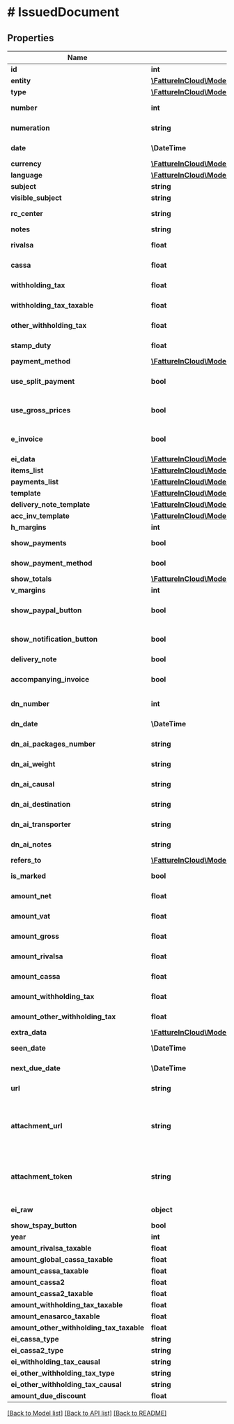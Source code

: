 # # IssuedDocument

## Properties

Name | Type | Description | Notes
------------ | ------------- | ------------- | -------------
**id** | **int** | Unique identifier of the document. | [optional]
**entity** | [**\FattureInCloud\Model\Entity**](Entity.md) |  | [optional]
**type** | [**\FattureInCloud\Model\IssuedDocumentType**](IssuedDocumentType.md) |  | [optional]
**number** | **int** | Number of the document [If not specified, next number is used] | [optional]
**numeration** | **string** | Numeration of the document [Not available if type&#x3D;delivery_note] | [optional]
**date** | **\DateTime** | Date of the document [If not specified, today date is used] | [optional]
**currency** | [**\FattureInCloud\Model\Currency**](Currency.md) |  | [optional]
**language** | [**\FattureInCloud\Model\Language**](Language.md) |  | [optional]
**subject** | **string** | Issued document subject. | [optional]
**visible_subject** | **string** | Issued document visible subject. | [optional]
**rc_center** | **string** | Revenue center [or cost center if type&#x3D;supplier_order]. | [optional]
**notes** | **string** | Issued document extra notes. | [optional]
**rivalsa** | **float** | \&quot;Rivalsa INPS\&quot; percentual value | [optional]
**cassa** | **float** | \&quot;Cassa previdenziale\&quot; percentual value | [optional]
**withholding_tax** | **float** | Withholding tax (ritenuta d&#39;acconto) percentual value | [optional]
**withholding_tax_taxable** | **float** | Withholding tax taxable (imponibile) percentual value | [optional]
**other_withholding_tax** | **float** | Other withholding tax (altra ritenuta) percentual value | [optional]
**stamp_duty** | **float** | Stamp duty value [0 if not present] | [optional]
**payment_method** | [**\FattureInCloud\Model\PaymentMethod**](PaymentMethod.md) |  | [optional]
**use_split_payment** | **bool** |  | [optional] [default to false]
**use_gross_prices** | **bool** |  | [optional] [default to false]
**e_invoice** | **bool** | Indicates if this is an e-invoice. | [optional] [default to false]
**ei_data** | [**\FattureInCloud\Model\IssuedDocumentEiData**](IssuedDocumentEiData.md) |  | [optional]
**items_list** | [**\FattureInCloud\Model\IssuedDocumentItemsList[]**](IssuedDocumentItemsList.md) |  | [optional]
**payments_list** | [**\FattureInCloud\Model\IssuedDocumentPaymentsList[]**](IssuedDocumentPaymentsList.md) |  | [optional]
**template** | [**\FattureInCloud\Model\DocumentTemplate**](DocumentTemplate.md) |  | [optional]
**delivery_note_template** | [**\FattureInCloud\Model\DocumentTemplate**](DocumentTemplate.md) |  | [optional]
**acc_inv_template** | [**\FattureInCloud\Model\DocumentTemplate**](DocumentTemplate.md) |  | [optional]
**h_margins** | **int** | Horizontal margins. | [optional]
**show_payments** | **bool** | Shows the expiration dates of the payments on the document. | [optional]
**show_payment_method** | **bool** | Show the payment method details on the document. | [optional]
**show_totals** | [**\FattureInCloud\Model\ShowTotalsMode**](ShowTotalsMode.md) |  | [optional]
**v_margins** | **int** | Vertical margins. | [optional]
**show_paypal_button** | **bool** |  | [optional] [default to false]
**show_notification_button** | **bool** |  | [optional] [default to false]
**delivery_note** | **bool** |  | [optional]
**accompanying_invoice** | **bool** | Attach an accompanying invoice. | [optional] [default to false]
**dn_number** | **int** | Number (for the attached delivery note). | [optional]
**dn_date** | **\DateTime** | Date (for the attached delivery note). | [optional]
**dn_ai_packages_number** | **string** | Number of packages (for the attached delivery note). | [optional]
**dn_ai_weight** | **string** | Weight (for the attached delivery note). | [optional]
**dn_ai_causal** | **string** | Causal (for the attached delivery note). | [optional]
**dn_ai_destination** | **string** | Destination (for the attached delivery note). | [optional]
**dn_ai_transporter** | **string** | Transporter (for the attached delivery note). | [optional]
**dn_ai_notes** | **string** | Notes (for the attached delivery note). | [optional]
**refers_to** | [**\FattureInCloud\Model\IssuedDocumentRefersTo**](IssuedDocumentRefersTo.md) |  | [optional]
**is_marked** | **bool** | This is true if the document is marked. | [optional]
**amount_net** | **float** | [Read Only] Total net amount (competenze). | [optional] [readonly]
**amount_vat** | **float** | [Read Only] Total vat amount (IVA). | [optional] [readonly]
**amount_gross** | **float** | [Read Only] Total gross amount (totale documento). | [optional] [readonly]
**amount_rivalsa** | **float** | [Read Only] Rivalsa amount. | [optional] [readonly]
**amount_cassa** | **float** | [Read Only] Cassa amount. | [optional] [readonly]
**amount_withholding_tax** | **float** | [Read Only] Withholding tax amount (ritenuta d&#39;acconto). | [optional] [readonly]
**amount_other_withholding_tax** | **float** | [Read Only] Other withholding tax amount (altra ritenuta). | [optional] [readonly]
**extra_data** | [**\FattureInCloud\Model\IssuedDocumentExtraData**](IssuedDocumentExtraData.md) |  | [optional]
**seen_date** | **\DateTime** | Date when the client/supplier has seen the document. | [optional]
**next_due_date** | **\DateTime** | Date of the next not paid payment. | [optional]
**url** | **string** | Public url of the document PDF file. | [optional]
**attachment_url** | **string** | [Read Only] Public url of the attached file. Authomatically set if a valid attachment token is passed via POST /issued_documents or PUT /issued_documents/{documentId}. | [optional] [readonly]
**attachment_token** | **string** | [Write Only] Attachment token returned by POST /issued_documents/attachment. Used to attach the file already uploaded. | [optional]
**ei_raw** | **object** | Advanced raw attributes for e-invoices. | [optional]
**show_tspay_button** | **bool** | Show ts pay button. | [optional]
**year** | **int** | Invoice year. | [optional]
**amount_rivalsa_taxable** | **float** |  | [optional]
**amount_global_cassa_taxable** | **float** |  | [optional]
**amount_cassa_taxable** | **float** |  | [optional]
**amount_cassa2** | **float** |  | [optional]
**amount_cassa2_taxable** | **float** |  | [optional]
**amount_withholding_tax_taxable** | **float** |  | [optional]
**amount_enasarco_taxable** | **float** |  | [optional]
**amount_other_withholding_tax_taxable** | **float** |  | [optional]
**ei_cassa_type** | **string** |  | [optional]
**ei_cassa2_type** | **string** |  | [optional]
**ei_withholding_tax_causal** | **string** |  | [optional]
**ei_other_withholding_tax_type** | **string** |  | [optional]
**ei_other_withholding_tax_causal** | **string** |  | [optional]
**amount_due_discount** | **float** |  | [optional]

[[Back to Model list]](../../README.md#models) [[Back to API list]](../../README.md#endpoints) [[Back to README]](../../README.md)
